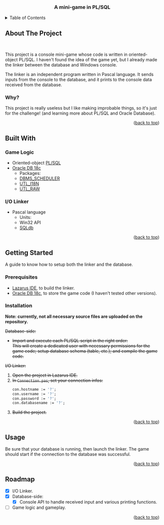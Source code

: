 <div id="top"></div>

<!-- PROJECT LOGO -->
<br />
<div align="center">
  <h3 align="center">A mini-game in PL/SQL</h3>
  <!-- <p align="center">
    <a href="#">View Demo</a>
  </p> -->
</div>

<!-- TABLE OF CONTENTS -->
<details>
  <summary>Table of Contents</summary>
  <ol>
    <li><a href="#about-the-project">About The Project</a></li>
    <li><a href="#built-with">Built With</a></li>
    <li><a href="#getting-started">Getting Started</a></li>
    <li><a href="#usage">Usage</a></li>
    <li><a href="#roadmap">Roadmap</a></li>
  </ol>
</details>

<!-- ABOUT THE PROJECT -->
## About The Project

<div align="center">
  <!-- <img src="project-image.png"> -->
</div>
<br />

This project is a console mini-game whose code is written in oriented-object PL/SQL. I haven't found the idea of the game yet, but I already made the linker between the database and Windows console.

The linker is an independent program written in Pascal language. It sends inputs from the console to the database, and it prints to the console data received from the database.

### Why?

This project is really useless but I like making improbable things, so it's just for the challenge! (and learning more about PL/SQL and Oracle Database).

<p align="right">(<a href="#top">back to top</a>)</p>

## Built With

### Game Logic
- Oriented-object [PL/SQL](https://en.wikipedia.org/wiki/PL/SQL)
- [Oracle DB 18c](https://docs.oracle.com/en/database/oracle/oracle-database/18/)
  - Packages:
  - [DBMS_SCHEDULER](https://docs.oracle.com/database/121/ARPLS/d_sched.htm)
  - [UTL_I18N](https://docs.oracle.com/database/121/ARPLS/u_i18n.htm)
  - [UTL_RAW](https://docs.oracle.com/database/121/ARPLS/u_raw.htm)

### I/O Linker
- Pascal language
  - Units:
  - Win32 API
  - [SQLdb](https://wiki.freepascal.org/SQLdb_Tutorial1)

<p align="right">(<a href="#top">back to top</a>)</p>

<!-- GETTING STARTED -->
## Getting Started

A guide to know how to setup both the linker and the database.

### Prerequisites

- [Lazarus IDE](https://www.lazarus-ide.org/), to build the linker.
- [Oracle DB 18c](https://docs.oracle.com/en/database/oracle/oracle-database/18/), to store the game code (I haven't tested other versions).

### Installation

**Note: currently, not all necessary source files are uploaded on the repository.**

~~Database-side:~~
- ~~Import and execute each PL/SQL script in the right order:~~  
  ~~This will create a dedicated user with necessary permissions for the game code; setup database schema (table, etc.); and compile the game code.~~

~~I/O Linker:~~
1. ~~Open the project in Lazarus IDE.~~
2. ~~In `Connection.pas`, set your connection infos:~~
   ```pascal
   con.hostname := '?';
   con.username := '?';
   con.password := '?';
   con.databasename := '?';
   ```
3. ~~Build the project.~~

<p align="right">(<a href="#top">back to top</a>)</p>

<!-- USAGE EXAMPLES -->
## Usage

Be sure that your database is running, then launch the linker.
The game should start if the connection to the database was successful.

<p align="right">(<a href="#top">back to top</a>)</p>

<!-- ROADMAP -->
## Roadmap

- [x] I/O Linker.
- [x] Database-side:
  - [x] Console API to handle received input and various printing functions.
- [ ] Game logic and gameplay.

<p align="right">(<a href="#top">back to top</a>)</p>
